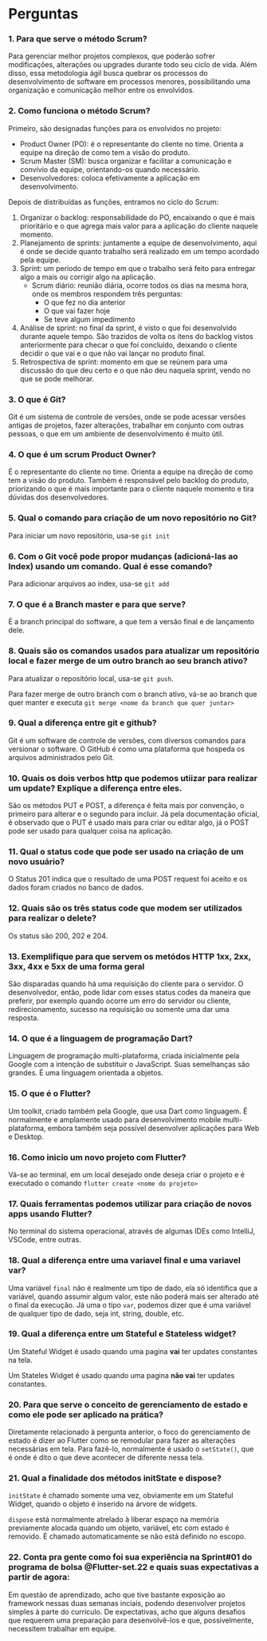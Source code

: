 # Perguntas

### 1. Para que serve o método Scrum?

Para gerenciar melhor projetos complexos, que poderão sofrer modificações, alterações ou upgrades durante todo seu ciclo de vida. Além disso, essa metodologia ágil busca quebrar os processos do desenvolvimento de software em processos menores, possibilitando uma organização e comunicação melhor entre os envolvidos.

### 2. Como funciona o método Scrum?

Primeiro, são designadas funções para os envolvidos no projeto:

-   Product Owner (PO): é o representante do cliente no time. Orienta a equipe na direção de como tem a visão do produto.
-   Scrum Master (SM): busca organizar e facilitar a comunicação e convívio da equipe, orientando-os quando necessário.
-   Desenvolvedores: coloca efetivamente a aplicação em desenvolvimento.

Depois de distribuídas as funções, entramos no ciclo do Scrum:

1. Organizar o backlog: responsabilidade do PO, encaixando o que é mais prioritário e o que agrega mais valor para a aplicação do cliente naquele momento.
2. Planejamento de sprints: juntamente a equipe de desenvolvimento, aqui é onde se decide quanto trabalho será realizado em um tempo acordado pela equipe.
3. Sprint: um período de tempo em que o trabalho será feito para entregar algo a mais ou corrigir algo na aplicação.
    - Scrum diário: reunião diária, ocorre todos os dias na mesma hora, onde os membros respondem três perguntas:
        - O que fez no dia anterior
        - O que vai fazer hoje
        - Se teve algum impedimento
4. Análise de sprint: no final da sprint, é visto o que foi desenvolvido durante aquele tempo. São trazidos de volta os itens do backlog vistos anteriormente para checar o que foi concluído, deixando o cliente decidir o que vai e o que não vai lançar no produto final.
5. Retrospectiva de sprint: momento em que se reúnem para uma discussão do que deu certo e o que não deu naquela sprint, vendo no que se pode melhorar.

### 3. O que é Git?

Git é um sistema de controle de versões, onde se pode acessar versões antigas de projetos, fazer alterações, trabalhar em conjunto com outras pessoas, o que em um ambiente de desenvolvimento é muito útil.

### 4. O que é um scrum Product Owner?

É o representante do cliente no time. Orienta a equipe na direção de como tem a visão do produto. Também é responsável pelo backlog do produto, priorizando o que é mais importante para o cliente naquele momento e tira dúvidas dos desenvolvedores.

### 5. Qual o comando para criação de um novo repositório no Git?

Para iniciar um novo repositório, usa-se ```git init```

### 6. Com o Git você pode propor mudanças (adicioná-las ao Index) usando um comando. Qual é esse comando? 

Para adicionar arquivos ao index, usa-se ```git add```

### 7. O que é a Branch master e para que serve? 

É a branch principal do software, a que tem a versão final e de lançamento dele.

### 8. Quais são os comandos usados para atualizar um repositório local e fazer merge de um outro branch ao seu branch ativo?

Para atualizar o repositório local, usa-se ```git push```.

Para fazer merge de outro branch com o branch ativo, vá-se ao branch que quer manter e executa ```git merge <nome da branch que quer juntar>```

### 9. Qual a diferença entre git e github?

Git é um software de controle de versões, com diversos comandos para versionar o software. O GitHub é como uma plataforma que hospeda os arquivos administrados pelo Git.

### 10. Quais os dois verbos http que podemos utiizar para realizar um update? Explique a diferença entre eles.

São os métodos PUT e POST, a diferença é feita mais por convenção, o primeiro para alterar e o segundo para incluir. Já pela documentação oficial, é observado que o PUT é usado mais para criar ou editar algo, já o POST pode ser usado para qualquer coisa na aplicação.

### 11. Qual o status code que pode ser usado na criação de um novo usuário? 

O Status 201 indica que o resultado de uma POST request foi aceito e os dados foram criados no banco de dados.  

### 12. Quais são os três status code que modem ser utilizados para realizar o delete? 

Os status são 200, 202 e 204.

### 13. Exemplifique para que servem os metódos HTTP 1xx, 2xx, 3xx, 4xx e 5xx de uma forma geral

São disparadas quando há uma requisição do cliente para o servidor. O desenvolvedor, então, pode lidar com esses status codes da maneira que preferir, por exemplo quando ocorre um erro do servidor ou cliente, redirecionamento, sucesso na requisição ou somente uma dar uma resposta.

### 14. O que é a linguagem de programação Dart?

Linguagem de programação multi-plataforma, criada inicialmente pela Google com a intenção de substituir o JavaScript. Suas semelhanças são grandes. É uma linguagem orientada a objetos.

### 15. O que é o Flutter?

Um toolkit, criado também pela Google, que usa Dart como linguagem. É normalmente e amplamente usado para desenvolvimento mobile multi-plataforma, embora também seja possível desenvolver aplicações para Web e Desktop.

### 16. Como inicio um novo projeto com Flutter?

Vá-se ao terminal, em um local desejado onde deseja criar o projeto e é executado o comando ```flutter create <nome do projeto>```

### 17. Quais ferramentas podemos utilizar para criação de novos apps usando Flutter?

No terminal do sistema operacional, através de algumas IDEs como IntelliJ, VSCode, entre outras.

### 18. Qual a diferença entre uma variavel final e uma variavel var?

Uma variável ```final``` não é realmente um tipo de dado, ela só identifica que a variável, quando assumir algum valor, este não poderá mais ser alterado até o final da execução. 
Já uma o tipo ```var```, podemos dizer que é uma variável de qualquer tipo de dado, seja int, string, double, etc.

### 19. Qual a diferença entre um Stateful e Stateless widget?

Um Stateful Widget é usado quando uma pagina **vai** ter updates constantes na tela.

Um Stateles Widget é usado quando uma pagina **não vai** ter updates constantes.

### 20. Para que serve o conceito de gerenciamento de estado e como ele pode ser aplicado na prática?

Diretamente relacionado à pergunta anterior, o foco do gerenciamento de estado é dizer ao Flutter como se remodular para fazer as alterações necessárias em tela. Para fazê-lo, normalmente é usado o ```setState()```, que é onde é dito o que deve acontecer de diferente nessa tela.

### 21. Qual a finalidade dos métodos initState e dispose?

```initState``` é chamado somente uma vez, obviamente em um Stateful Widget, quando o objeto é inserido na árvore de widgets. 

```dispose``` está normalmente atrelado à liberar espaço na memória previamente alocada quando um objeto, variável, etc com estado é removido. É chamado automaticamente se não está definido no escopo.

### 22. Conta pra gente como foi sua experiência na Sprint#01 do programa de bolsa @Flutter-set.22 e quais suas expectativas a partir de agora:

Em questão de aprendizado, acho que tive bastante exposição ao framework nessas duas semanas inciais, podendo desenvolver projetos simples à parte do curriculo. De expectativas, acho que alguns desafios que requerem uma preparação para desenvolvê-los e que, possivelmente, necessitem trabalhar em equipe.